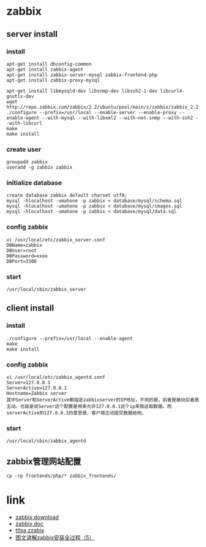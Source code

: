 # zabbix

## server install

### install
```shell
apt-get install dbconfig-common
apt-get install zabbix-agent
apt-get install zabbix-server-mysql zabbix-frontend-php
apt-get install zabbix-proxy-mysql

apt-get install libmysqld-dev libsnmp-dev libssh2-1-dev libcurl4-gnutls-dev
wget http://repo.zabbix.com/zabbix/2.2/ubuntu/pool/main/z/zabbix/zabbix_2.2.2.orig.tar.gz
./configure --prefix=/usr/local --enable-server --enable-proxy --enable-agent --with-mysql --with-libxml2 --with-net-snmp --with-ssh2 --with-libcurl
make
make install
```

### create user
```shell
groupadd zabbix
useradd -g zabbix zabbix
```

### initialize database
```shell
create database zabbix default charset utf8;
mysql -hlocalhost -umahone -p zabbix < database/mysql/schema.sql
mysql -hlocalhost -umahone -p zabbix < database/mysql/images.sql
mysql -hlocalhost -umahone -p zabbix < database/mysql/data.sql
```

### config zabbix
```shell
vi /usr/local/etc/zabbix_server.conf
DBName=zabbix
DBUser=root
DBPassword=xxoo
DBPort=3306
```

### start
```shell
/usr/local/sbin/zabbix_server
```

## client install

### install
```shell
./configure --prefix=/usr/local --enable-agent
make
make install
```

### config zabbix
```shell
vi /usr/local/etc/zabbix_agentd.conf
Server=127.0.0.1
ServerActive=127.0.0.1
Hostname=Zabbix server
其中Server和ServerActive都指定zabbixserver的IP地址，不同的是，前者是被动后者是主动。也就是说Server这个配置是用来允许127.0.0.1这个ip来我这取数据。而serverActive的127.0.0.1的意思是，客户端主动提交数据给他。
```

### start
```shell
/usr/local/sbin/zabbix_agentd
```

## zabbix管理网站配置
```shell
cp -rp frontends/php/* zabbix_frontends/
```

# link
- [zabbix download](http://www.zabbix.com/download.php)
- [zabbix doc](http://www.zabbix.com/documentation.php)
- [ttlsa zzabix](http://www.ttlsa.com/monitor/zabbix/)
- [图文讲解zabbix安装全过程（5）](http://www.ttlsa.com/zabbix/install-zabbix-on-linux-5-ttlsa/)

